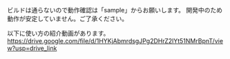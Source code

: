 ビルドは通らないので動作確認は「sample」からお願いします。
開発中のため動作が安定していません。ご了承ください。

以下に使い方の紹介動画があります。
https://drive.google.com/file/d/1HYKjAbmrdsgJPg2DHrZ2lYt51NMrBpnT/view?usp=drive_link

